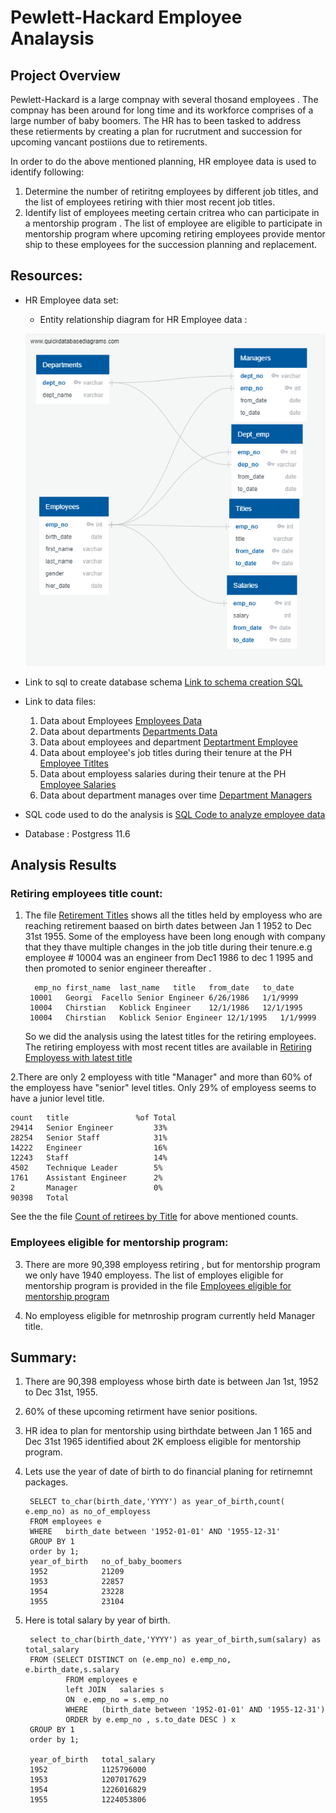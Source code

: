 # Pewlett-Hackard Employee Analaysis

## Project Overview

Pewlett-Hackard is a large compnay with several thosand employees . The compnay has been around for long time and its workforce comprises of a large number of baby boomers. The HR has to been tasked to address these retierments by creating a plan for rucrutment and succession for upcoming vancant postiions due to retirements.

In order to do the above mentioned planning, HR employee data is used to identify following:
1. Determine the number of retiritng employees by different job titles, and the list of employees retiring with thier most recent job titles.
2. Identify list of employees meeting certain critrea who can participate in a mentorship program . The list of employee are eligible to participate in mentorship program where upcoming retiring employees provide mentor ship to these employees for the succession planning and replacement.

## Resources:
- HR Employee data set:
    - Entity relationship diagram for HR Employee data : 
     
     ![link to ERD](EmployeeDB.png)
- Link to sql to create database schema [Link to schema creation SQL](Queries/ph_employeedb_schema.sql)
- Link to data files:
    1. Data about Employees [Employees Data](Data/employees.csv)
    2. Data about departments [Departments Data](Data/departments.csv)
    3. Data about employees and department [Deptartment Employee](Data/dept_emp.csv)
    4. Data about employee's job titles during their tenure at the PH [Employee Titltes](Data/titles.csv)
    5. Data about employess salaries during their tenure at the PH [Employee Salaries](Data/salaries.csv)
    6. Data about department manages over time [Department Managers](Data/dept_manager.csv)
 - SQL code used to do the analysis is [SQL Code to analyze employee data](Queries/Employee_Database_challenge.sql)
 
 - Database : Postgress 11.6

## Analysis Results

### Retiring employees title count:

1. The file [Retirement Titles](Data/retirement_titles.csv) shows all the titles held by employess who are reaching retirement baased on birth dates between Jan 1 1952 to Dec 31st 1955. Some of the employess have been long enough with company that they thave multiple changes in the job title during their tenure.e.g employee # 10004 was an engineer from Dec1 1986 to dec 1 1995 and then promoted to senior engineer thereafter .
        
         emp_no	first_name	last_name	title	from_date	to_date    
        10001	Georgi	Facello	Senior Engineer	6/26/1986	1/1/9999    
        10004	Chirstian	Koblick	Engineer	12/1/1986	12/1/1995    
        10004	Chirstian	Koblick	Senior Engineer	12/1/1995	1/1/9999      
    
    So we did the analysis using the latest titles for the retiring employees. The retiring employess with most recent titles are available in [Retiring Employess with latest title](Data/unique_titles.csv)
    
2.There are only 2 employess with title "Manager" and more than 60% of the employess have "senior" level titles. Only 29% of employess seems to have a junior level title.

    count	title	            %of Total    
    29414	Senior Engineer	        33%    
    28254	Senior Staff	        31%    
    14222	Engineer	            16%    
    12243	Staff	                14%    
    4502	Technique Leader	    5%    
    1761	Assistant Engineer	    2%    
    2	    Manager	                0%    
    90398   Total		
    
 See the the file [Count of retirees by Title](Data/retiring_titles.csv) for above mentioned counts.

### Employees eligible for mentorship program:

3. There are more 90,398 employess retiring , but for mentorship program we only have 1940 employess.  The list of employes eligible for mentorship program is provided in the file [Employees eligible for mentorship program](Data/mentorship_eligibilty.csv) 
    
4. No employess eligible for metnroship program currently held Manager title. 
    
    
## Summary:

1. There are 90,398 employess whose birth date is between Jan 1st, 1952 to Dec 31st, 1955. 
2. 60% of these upcoming retirment have senior positions.
3. HR idea to plan for mentorship using birthdate between Jan 1 165 and Dec 31st 1965 identified about 2K emploess eligible for mentorship program.
4. Lets use the year of date of birth to do financial planing for retirnemnt packages.

        SELECT to_char(birth_date,'YYYY') as year_of_birth,count( e.emp_no) as no_of_employess
        FROM employees e
        WHERE	birth_date between '1952-01-01' AND '1955-12-31'
        GROUP BY 1
        order by 1;
        year_of_birth   no_of_baby_boomers
        1952	        21209
        1953	        22857
        1954	        23228
        1955	        23104
        
5. Here is total salary by year of birth.

        select to_char(birth_date,'YYYY') as year_of_birth,sum(salary) as total_salary
        FROM (SELECT DISTINCT on (e.emp_no) e.emp_no, e.birth_date,s.salary
                FROM employees e
                left JOIN	salaries s
                ON	e.emp_no = s.emp_no
                WHERE	(birth_date between '1952-01-01' AND '1955-12-31')
                ORDER by e.emp_no , s.to_date DESC ) x
        GROUP BY 1
        order by 1;
        
        year_of_birth   total_salary
        1952	        1125796000
        1953	        1207017629
        1954	        1226016829
        1955	        1224053806



    
    
